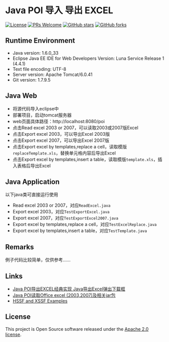 # Java POI 导入 导出 EXCEL

[![License](https://img.shields.io/badge/license-MIT-blue.svg)](https://github.com/T5750/poi/blob/master/LICENSE.md)
[![PRs Welcome](https://img.shields.io/badge/PRs-welcome-brightgreen.svg)](https://github.com/T5750/poi/pulls)
[![GitHub stars](https://img.shields.io/github/stars/T5750/poi.svg?style=social&label=Stars)](https://github.com/T5750/poi)
[![GitHub forks](https://img.shields.io/github/forks/T5750/poi.svg?style=social&label=Fork)](https://github.com/T5750/poi)

## Runtime Environment
* Java version: 1.6.0_33
* Eclipse Java EE IDE for Web Developers Version: Luna Service Release 1 (4.4.1)
* Text file encoding: UTF-8
* Server version: Apache Tomcat/6.0.41
* Git version: 1.7.9.5

## Java Web
* 将源代码导入eclipse中
* 部署项目，启动tomcat服务器
* web页面具体路径：http://localhost:8080/poi
* 点击Read excel 2003 or 2007，可以读取2003或2007版Excel
* 点击Export excel 2003，可以导出Excel 2003版
* 点击Export excel 2007，可以导出Excel 2007版
* 点击Export excel by templates,replace a cell，读取模版`replaceTemplate.xls`，替换单元格内容后导出Excel
* 点击Export excel by templates,insert a table，读取模版`template.xls`，插入表格后导出Excel

## Java Application
以下java类可直接运行使用

* Read excel 2003 or 2007，对应`ReadExcel.java`
* Export excel 2003，对应`TestExportExcel.java`
* Export excel 2007，对应`TestExportExcel2007.java`
* Export excel by templates,replace a cell，对应`TestExcelReplace.java`
* Export excel by templates,insert a table，对应`TestTemplate.java`

## Remarks
例子代码比较简单，仅供参考……

## Links
- [Java POI导出EXCEL经典实现 Java导出Excel弹出下载框](http://blog.csdn.net/evangel_z/article/details/7332535)
- [Java POI读取Office excel (2003,2007)及相关jar包](http://blog.csdn.net/evangel_z/article/details/7312050)
- [HSSF and XSSF Examples](http://poi.apache.org/spreadsheet/examples.html)

## License
This project is Open Source software released under the [Apache 2.0 license](http://www.apache.org/licenses/LICENSE-2.0.html).
